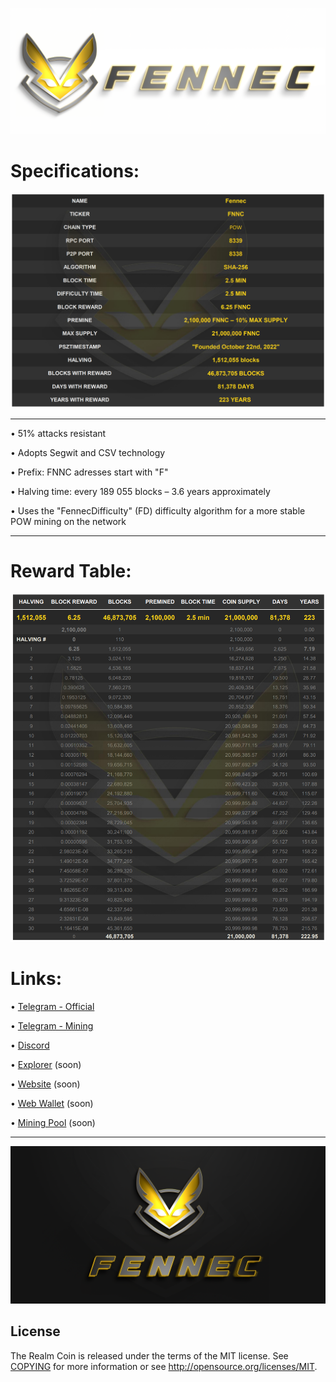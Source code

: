 ![](share/pixmaps/splashscreen_white_1024.png)


Specifications:
==================

![](share/pixmaps/specs.png)


---


• 51% attacks resistant

• Adopts Segwit and CSV technology

• Prefix: FNNC adresses start with "F"  

• Halving time: every 189 055 blocks – 3.6 years approximately

• Uses the "FennecDifficulty" (FD) difficulty algorithm for a more stable POW mining on the network


---

Reward Table:
==================

![](share/pixmaps/reward_tabl3.png)





Links:
==================

• [Telegram - Official](https://t.me/FennecPortal)

• [Telegram - Mining](https://t.me/FennecMiningPortal)

• [Discord](https://discord.gg/HUepGGUKW4)

• [Explorer](/) (soon)

• [Website](https://fennecblockchain.com/) (soon)

• [Web Wallet](https://fennecwallet.com) (soon)

• [Mining Pool](https://mine.fennecblockchain.com) (soon)


---

![](share/pixmaps/splashscreen_github_1280_2.png)


License
-------

The Realm Coin is released under the terms of the MIT license. See [COPYING](COPYING) for more
information or see http://opensource.org/licenses/MIT.
